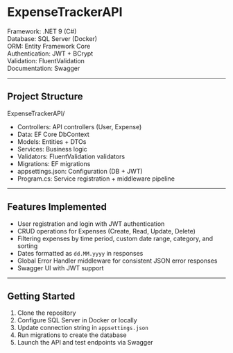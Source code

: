 # ExpenseTrackerAPI

Framework: .NET 9 (C#)  
Database: SQL Server (Docker)  
ORM: Entity Framework Core  
Authentication: JWT + BCrypt  
Validation: FluentValidation  
Documentation: Swagger

---

## Project Structure

ExpenseTrackerAPI/
- Controllers: API controllers (User, Expense)
- Data: EF Core DbContext
- Models: Entities + DTOs
- Services: Business logic
- Validators: FluentValidation validators
- Migrations: EF migrations
- appsettings.json: Configuration (DB + JWT)
- Program.cs: Service registration + middleware pipeline

---

## Features Implemented

- User registration and login with JWT authentication
- CRUD operations for Expenses (Create, Read, Update, Delete)
- Filtering expenses by time period, custom date range, category, and sorting
- Dates formatted as `dd.MM.yyyy` in responses
- Global Error Handler middleware for consistent JSON error responses
- Swagger UI with JWT support

---

## Getting Started

1. Clone the repository
2. Configure SQL Server in Docker or locally
3. Update connection string in `appsettings.json`
4. Run migrations to create the database
5. Launch the API and test endpoints via Swagger

